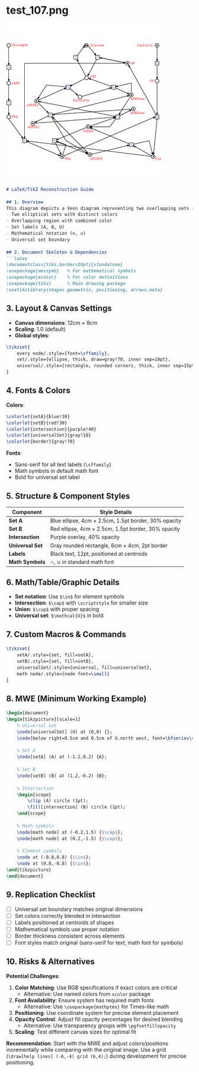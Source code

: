 # test_107.png

![test_107.png](../../../eval_dataset/images/test_107.png)

```markdown
# LaTeX/TikZ Reconstruction Guide

## 1. Overview
This diagram depicts a Venn diagram representing two overlapping sets (A and B) within a universal set (U). The core components include:
- Two elliptical sets with distinct colors
- Overlapping region with combined color
- Set labels (A, B, U)
- Mathematical notation (∩, ∪)
- Universal set boundary

## 2. Document Skeleton & Dependencies
```latex
\documentclass[tikz,border=10pt]{standalone}
\usepackage{amssymb}   % For mathematical symbols
\usepackage{xcolor}    % For color definitions
\usepackage{tikz}      % Main drawing package
\usetikzlibrary{shapes.geometric, positioning, arrows.meta}
```

## 3. Layout & Canvas Settings
- **Canvas dimensions**: 12cm × 8cm
- **Scaling**: 1.0 (default)
- **Global styles**:
```latex
\tikzset{
    every node/.style={font=\sffamily},
    set/.style={ellipse, thick, draw=gray!70, inner sep=10pt},
    universal/.style={rectangle, rounded corners, thick, inner sep=15pt}
}
```

## 4. Fonts & Colors
**Colors**:
```latex
\colorlet{setA}{blue!30}
\colorlet{setB}{red!30}
\colorlet{intersection}{purple!40}
\colorlet{universalSet}{gray!10}
\colorlet{border}{gray!70}
```

**Fonts**:
- Sans-serif for all text labels (`\sffamily`)
- Math symbols in default math font
- Bold for universal set label

## 5. Structure & Component Styles
| Component       | Style Details |
|-----------------|--------------|
| **Set A**       | Blue ellipse, 4cm × 2.5cm, 1.5pt border, 30% opacity |
| **Set B**       | Red ellipse, 4cm × 2.5cm, 1.5pt border, 30% opacity |
| **Intersection**| Purple overlay, 40% opacity |
| **Universal Set**| Gray rounded rectangle, 6cm × 4cm, 2pt border |
| **Labels**      | Black text, 12pt, positioned at centroids |
| **Math Symbols**| $\cap$, $\cup$ in standard math font |

## 6. Math/Table/Graphic Details
- **Set notation**: Use `$\in$` for element symbols
- **Intersection**: `$\cap$` with `\scriptstyle` for smaller size
- **Union**: `$\cup$` with proper spacing
- **Universal set**: `$\mathcal{U}$` in bold

## 7. Custom Macros & Commands
```latex
\tikzset{
    setA/.style={set, fill=setA},
    setB/.style={set, fill=setB},
    universalSet/.style={universal, fill=universalSet},
    math node/.style={node font=\small}
}
```

## 8. MWE (Minimum Working Example)
```latex
\begin{document}
\begin{tikzpicture}[scale=1]
    % Universal set
    \node[universalSet] (U) at (0,0) {};
    \node[below right=0.5cm and 0.5cm of U.north west, font=\bfseries\sffamily] {$\mathcal{U}$};
    
    % Set A
    \node[setA] (A) at (-1.2,0.2) {A};
    
    % Set B
    \node[setB] (B) at (1.2,-0.2) {B};
    
    % Intersection
    \begin{scope}
        \clip (A) circle (1pt);
        \fill[intersection] (B) circle (1pt);
    \end{scope}
    
    % Math symbols
    \node[math node] at (-0.2,1.5) {$\cap$};
    \node[math node] at (0.2,-1.5) {$\cup$};
    
    % Element symbols
    \node at (-0.8,0.8) {$\in$};
    \node at (0.8,-0.8) {$\in$};
\end{tikzpicture}
\end{document}
```

## 9. Replication Checklist
- [ ] Universal set boundary matches original dimensions
- [ ] Set colors correctly blended in intersection
- [ ] Labels positioned at centroids of shapes
- [ ] Mathematical symbols use proper notation
- [ ] Border thickness consistent across elements
- [ ] Font styles match original (sans-serif for text, math font for symbols)

## 10. Risks & Alternatives
**Potential Challenges**:
1. **Color Matching**: Use RGB specifications if exact colors are critical
   - Alternative: Use named colors from `xcolor` package
2. **Font Availability**: Ensure system has required math fonts
   - Alternative: Use `\usepackage{mathptmx}` for Times-like math
3. **Positioning**: Use coordinate system for precise element placement
4. **Opacity Control**: Adjust fill opacity percentages for desired blending
   - Alternative: Use transparency groups with `\pgfsetfillopacity`
5. **Scaling**: Test different canvas sizes for optimal fit

**Recommendation**: Start with the MWE and adjust colors/positions incrementally while comparing with the original image. Use a grid (`\draw[help lines] (-6,-4) grid (6,4);`) during development for precise positioning.
```
